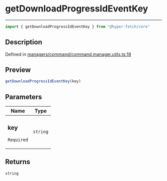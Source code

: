

# getDownloadProgressIdEventKey

<div class="api-docs__separator" data-reactroot="">

---

</div><div class="api-docs__import" data-reactroot="">

```ts
import { getDownloadProgressIdEventKey } from "@hyper-fetch/core"
```

</div><div class="api-docs__section">

## Description

</div><div class="api-docs__description"><span class="api-docs__do-not-parse">



</span></div><p class="api-docs__definition">

Defined in [managers/command/command.manager.utils.ts:19](https://github.com/BetterTyped/hyper-fetch/blob/479dcad6/packages/core/src/managers/command/command.manager.utils.ts#L19)

</p><div class="api-docs__section">

## Preview

</div><div class="api-docs__preview fn">

```ts
getDownloadProgressIdEventKey(key)
```

</div><div class="api-docs__section">

## Parameters

</div><div class="api-docs__parameters"><table><thead><tr><th>Name</th><th>Type</th></tr></thead><tbody><tr param-data="key"><td class="api-docs__param-name required">

### key 

`Required`

</td><td class="api-docs__param-type">

`string`

</td></tr></tbody></table></div><div class="api-docs__section">

## Returns

</div><div class="api-docs__returns">

```ts
string
```

</div>